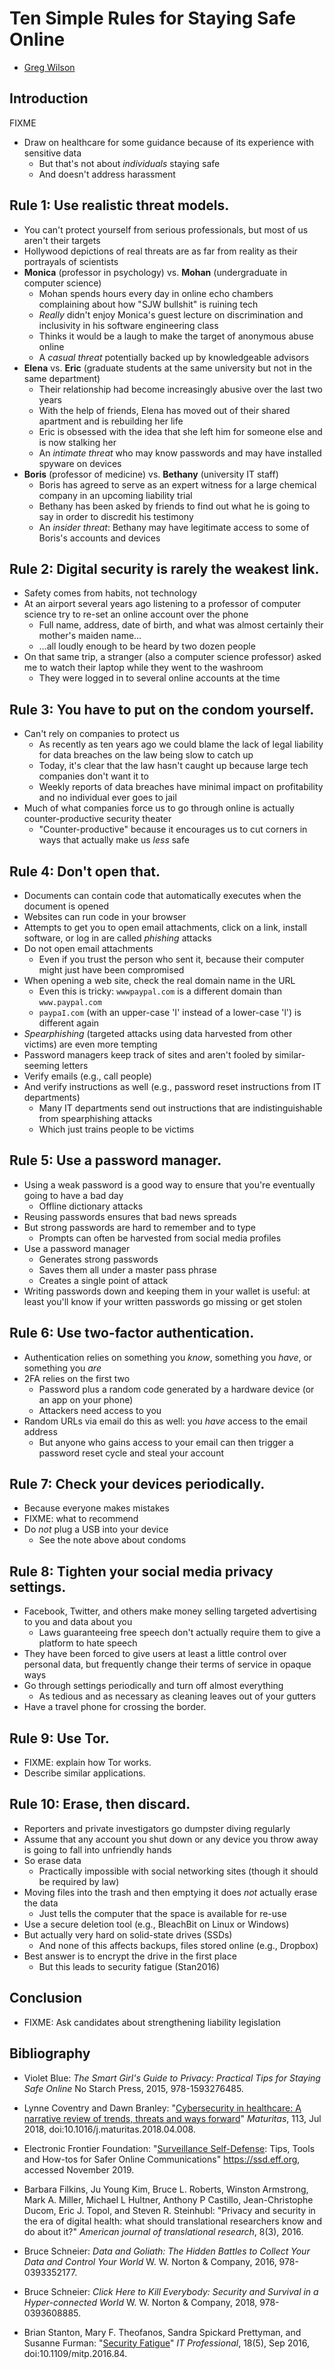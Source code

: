 # Ten Simple Rules for Staying Safe Online

-   [Greg Wilson](http://third-bit.com)

## Introduction

FIXME

-   Draw on healthcare for some guidance because of its experience with sensitive data
    -   But that's not about *individuals* staying safe
    -   And doesn't address harassment

## Rule 1: Use realistic threat models.

-   You can't protect yourself from serious professionals, but most of us aren't their targets
-   Hollywood depictions of real threats are as far from reality as their portrayals of scientists
-   **Monica** (professor in psychology) vs. **Mohan** (undergraduate in computer science)
    -   Mohan spends hours every day in online echo chambers complaining about how "SJW bullshit" is ruining tech
    -   *Really* didn't enjoy Monica's guest lecture on discrimination and inclusivity in his software engineering class
    -   Thinks it would be a laugh to make the target of anonymous abuse online
    -   A *casual threat* potentially backed up by knowledgeable advisors
-   **Elena** vs. **Eric** (graduate students at the same university but not in the same department)
    -   Their relationship had become increasingly abusive over the last two years
    -   With the help of friends, Elena has moved out of their shared apartment and is rebuilding her life
    -   Eric is obsessed with the idea that she left him for someone else and is now stalking her
    -   An *intimate threat* who may know passwords and may have installed spyware on devices
-   **Boris** (professor of medicine) vs. **Bethany** (university IT staff)
    -   Boris has agreed to serve as an expert witness for a large chemical company in an upcoming liability trial
    -   Bethany has been asked by friends to find out what he is going to say in order to discredit his testimony
    -   An *insider threat*: Bethany may have legitimate access to some of Boris's accounts and devices

## Rule 2: Digital security is rarely the weakest link.

-   Safety comes from habits, not technology
-   At an airport several years ago listening to a professor of computer science try to re-set an online account over the phone
    -   Full name, address, date of birth, and what was almost certainly their mother's maiden name…
    -   …all loudly enough to be heard by two dozen people
-   On that same trip, a stranger (also a computer science professor) asked me to watch their laptop while they went to the washroom
    -   They were logged in to several online accounts at the time

## Rule 3: You have to put on the condom yourself.

-   Can't rely on companies to protect us
    -   As recently as ten years ago we could blame the lack of legal liability for data breaches on the law being slow to catch up
    -   Today, it's clear that the law hasn't caught up because large tech companies don't want it to
    -   Weekly reports of data breaches have minimal impact on profitability and no individual ever goes to jail
-   Much of what companies force us to go through online is actually counter-productive security theater
    -   "Counter-productive" because it encourages us to cut corners in ways that actually make us *less* safe

## Rule 4: Don't open that.

-   Documents can contain code that automatically executes when the document is opened
-   Websites can run code in your browser
-   Attempts to get you to open email attachments, click on a link, install software, or log in are called *phishing* attacks
-   Do not open email attachments
    -   Even if you trust the person who sent it, because their computer might just have been compromised
-   When opening a web site, check the real domain name in the URL
    -   Even this is tricky: `wwwpaypal.com` is a different domain than `www.paypal.com`
    -   `paypaI.com` (with an upper-case 'I' instead of a lower-case 'l') is different again
-   *Spearphishing* (targeted attacks using data harvested from other victims) are even more tempting
-   Password managers keep track of sites and aren't fooled by similar-seeming letters
-   Verify emails (e.g., call people)
-   And verify instructions as well (e.g., password reset instructions from IT departments)
    -   Many IT departments send out instructions that are indistinguishable from spearphishing attacks
    -   Which just trains people to be victims

## Rule 5: Use a password manager.

-   Using a weak password is a good way to ensure that you're eventually going to have a bad day
    -   Offline dictionary attacks
-   Reusing passwords ensures that bad news spreads
-   But strong passwords are hard to remember and to type
    -   Prompts can often be harvested from social media profiles
-   Use a password manager
    -   Generates strong passwords
    -   Saves them all under a master pass phrase
    -   Creates a single point of attack
-   Writing passwords down and keeping them in your wallet is useful:
    at least you'll know if your written passwords go missing or get stolen

## Rule 6: Use two-factor authentication.

-   Authentication relies on something you *know*, something you *have*, or something you *are*
-   2FA relies on the first two
    -   Password plus a random code generated by a hardware device (or an app on your phone)
    -   Attackers need access to you
-   Random URLs via email do this as well: you *have* access to the email address
    -   But anyone who gains access to your email can then trigger a password reset cycle and steal your account

## Rule 7: Check your devices periodically.

-   Because everyone makes mistakes
-   FIXME: what to recommend
-   Do *not* plug a USB into your device
    -   See the note above about condoms

## Rule 8: Tighten your social media privacy settings.

-   Facebook, Twitter, and others make money selling targeted advertising to you and data about you
    -   Laws guaranteeing free speech don't actually require them to give a platform to hate speech
-   They have been forced to give users at least a little control over personal data,
    but frequently change their terms of service in opaque ways
-   Go through settings periodically and turn off almost everything
    -   As tedious and as necessary as cleaning leaves out of your gutters
-   Have a travel phone for crossing the border.

## Rule 9: Use Tor.

-   FIXME: explain how Tor works.
-   Describe similar applications.

## Rule 10: Erase, then discard.

-   Reporters and private investigators go dumpster diving regularly
-   Assume that any account you shut down or any device you throw away is going to fall into unfriendly hands
-   So erase data
    -   Practically impossible with social networking sites (though it should be required by law)
-   Moving files into the trash and then emptying it does *not* actually erase the data
    -   Just tells the computer that the space is available for re-use
-   Use a secure deletion tool (e.g., BleachBit on Linux or Windows)
-   But actually very hard on solid-state drives (SSDs)
    -   And none of this affects backups, files stored online (e.g., Dropbox)
-   Best answer is to encrypt the drive in the first place
    -   But this leads to security fatigue (Stan2016)

## Conclusion

-   FIXME: Ask candidates about strengthening liability legislation

## Bibliography

-   Violet Blue:
    *The Smart Girl's Guide to Privacy: Practical Tips for Staying Safe Online*
    No Starch Press, 2015, 978-1593276485.

-   Lynne Coventry and Dawn Branley:
    "[Cybersecurity in healthcare: A narrative review of trends, threats and ways forward](https://doi.org/10.1016/j.maturitas.2018.04.008)"
    *Maturitas*, 113, Jul 2018, doi:10.1016/j.maturitas.2018.04.008.

-   Electronic Frontier Foundation:
    "[Surveillance Self-Defense](https://ssd.eff.org/): Tips, Tools and How-tos for Safer Online Communications"
    https://ssd.eff.org, accessed November 2019.

-   Barbara Filkins, Ju Young Kim, Bruce L. Roberts, Winston Armstrong, Mark A. Miller, Michael L Hultner, Anthony P Castillo, Jean-Christophe Ducom, Eric J. Topol, and Steven R. Steinhubl:
    "Privacy and security in the era of digital health: what should translational researchers know and do about it?"
    *American journal of translational research*, 8(3), 2016.

-   Bruce Schneier:
    *Data and Goliath: The Hidden Battles to Collect Your Data and Control Your World*
    W. W. Norton & Company, 2016, 978-0393352177.

-   Bruce Schneier:
    *Click Here to Kill Everybody: Security and Survival in a Hyper-connected World*
    W. W. Norton & Company, 2018, 978-0393608885.

-   Brian Stanton, Mary F. Theofanos, Sandra Spickard Prettyman, and Susanne Furman:
    "[Security Fatigue](https://doi.org/10.1109/mitp.2016.84)"
    *IT Professional*, 18(5), Sep 2016, doi:10.1109/mitp.2016.84.
